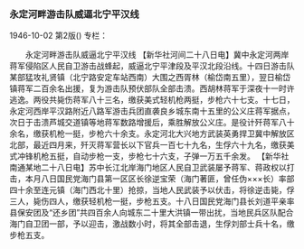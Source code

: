 ### 永定河畔游击队威逼北宁平汉线

1946-10-02
第2版()
专栏：

　　永定河畔游击队威逼北宁平汉线
    【新华社河间二十八日电】冀中永定河两岸蒋军侵陷区人民自卫游击战蜂起，威逼北宁平津段及平汉北段沿线。十四日游击队某部猛攻礼贤镇（北宁路安定车站西南）大围之西胥林（榆岱南五里），翌日榆岱镇蒋军二百余名出援，复为游击队预伏部队全部击溃。西胡林蒋军于深夜十一时许逃逸。两役共毙伤蒋军八十三名，缴获美式轻机枪两挺，步枪六十七支。十七日，永定河西岸平汉路附近八路军游击兵团直袭良乡城东南十五里的公义庄蒋军据点，次日于击溃芦城交道镇等地蒋军数路增援后，乘胜解放公义庄。是役计歼蒋军八十余名，缴获机枪一挺，步枪六十余支。永定河北大兴地方武装英勇捍卫冀中解放区北部，最近四月来，歼灭蒋军营长以下官兵一百七十九名，生俘六十九名，缴获美式冲锋机枪五挺，自动步枪一支，步枪七十六支，子弹一万五千余发。
    【新华社南通某地二十八日电】苏中长江北岸海门地区人民自卫武装屡予蒋军、蒋政权以打击，本月八日国民党海门县第一区区长徐逆宝荣（海门著匪，曾任伪×××长）率部四十余至连元镇（海门西北十里）抢掠，当地人民武装予以伏击，将徐逆击毙，俘三人，毙伤四人，缴获轻机枪一挺，步枪五支。十八日国民党海门县长刘道平亲率县保安团及“还乡团”共四百余人向城东二十里大洪镇一带出扰，当地民兵区队配合海门自卫团一部，予以迎击，激战数小时，将其全部击退，生俘刘部士兵十名，缴步枪五支。
